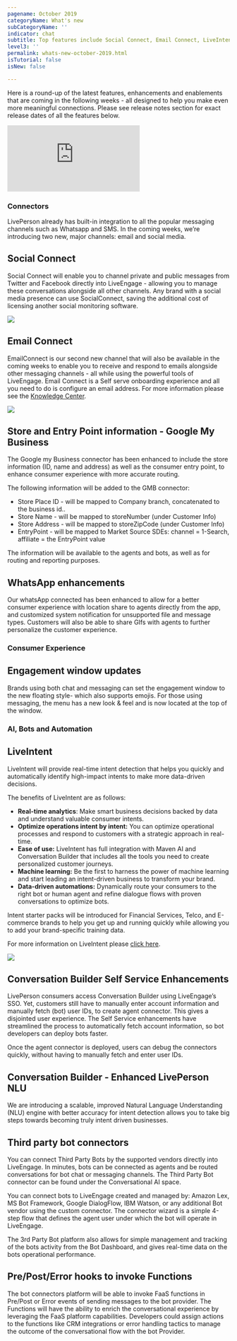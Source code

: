 ```yaml
---
pagename: October 2019
categoryName: What's new
subCategoryName: ''
indicator: chat
subtitle: Top features include Social Connect, Email Connect, LiveIntent and more
level3: ''
permalink: whats-new-october-2019.html
isTutorial: false
isNew: false

---
```

Here is a round-up of the latest features, enhancements and enablements that are coming in the following weeks - all designed to help you make even more meaningful connections. Please see release notes section for exact release dates of all the features below.

<iframe style="max-width: 750px;" src="https://player.vimeo.com/video/364766378" frameborder="0" webkitallowfullscreen mozallowfullscreen allowfullscreen></iframe>

### Connectors

LivePerson already has built-in integration to all the popular messaging channels such as Whatsapp and SMS. In the coming weeks, we’re introducing two new, major channels: email and social media.

## Social Connect

Social Connect will enable you to channel private and public messages from Twitter and Facebook directly into LiveEngage - allowing you to manage these conversations alongside all other channels. Any brand with a social media presence can use SocialConnect, saving the additional cost of licensing another social monitoring software.

![](img/SocialConnect1.jpg)

## Email Connect

EmailConnect is our second new channel that will also be available in the coming weeks to enable you to receive and respond to emails alongside other messaging channels - all while using the powerful tools of LiveEngage. Email Connect is a Self serve onboarding experience and all you need to do is configure an email address. For more information please see the [Knowledge Center](https://knowledge.liveperson.com/messaging-channels-email-connect.html).

![](img/EmailConnectWhatsnew.png)

## Store and Entry Point information - Google My Business

The Google my Business connector has been enhanced to include the store information (ID, name and address) as well as the consumer entry point, to enhance consumer experience with more accurate routing.

The following information will be added to the GMB connector:

* Store Place ID - will be mapped to Company branch, concatenated to the business id..
* Store Name - will be mapped to storeNumber (under Customer Info)
* Store Address - will be mapped to storeZipCode (under Customer Info)
* EntryPoint - will be mapped to Market Source SDEs: channel = 1-Search, affiliate = the EntryPoint value

The information will be available to the agents and bots, as well as for routing and reporting purposes.

## WhatsApp enhancements

Our whatsApp connected has been enhanced to allow for a better consumer experience with location share to agents directly from the app, and customized system notification for unsupported file and message types. Customers will also be able to share GIfs with agents to further personalize the customer experience.

### Consumer Experience

## Engagement window updates

Brands using both chat and messaging can set the engagement window to the new floating style- which also supports emojis. For those using messaging, the menu has a new look & feel and is now located at the top of the window.

### AI, Bots and Automation

## LiveIntent

LiveIntent will provide real-time intent detection that helps you quickly and automatically identify high-impact intents to make more data-driven decisions.

The benefits of LiveIntent are as follows:

* **Real-time analytics**: Make smart business decisions backed by data and understand valuable consumer intents.
* **Optimize operations intent by intent:** You can optimize operational processes and respond to customers with a strategic approach in real- time.
* **Ease of use:** LiveIntent has full integration with Maven AI and Conversation Builder that includes all the tools you need to create personalized customer journeys.
* **Machine learning:** Be the first to harness the power of machine learning and start leading an intent-driven business to transform your brand.
* **Data-driven automations:** Dynamically route your consumers to the right bot or human agent and refine dialogue flows with proven conversations to optimize bots.

Intent starter packs will be introduced for Financial Services, Telco, and E-commerce brands to help you get up and running quickly while allowing you to add your brand-specific training data.

For more information on LiveIntent please [click here](https://knowledge.liveperson.com/ai-bots-automation-liveintent-overview.html).

![](img/liveintent_dashboard-section-1.png)

## Conversation Builder Self Service Enhancements

LivePerson consumers access Conversation Builder using LiveEngage’s SSO. Yet, customers still have to manually enter account information and manually fetch (bot) user IDs, to create agent connector. This gives a disjointed user experience. The Self Service enhancements have streamlined the process to automatically fetch account information, so bot developers can deploy bots faster.

Once the agent connector is deployed, users can debug the connectors quickly, without having to manually fetch and enter user IDs.

## Conversation Builder - Enhanced LivePerson NLU

We are introducing a scalable, improved Natural Language Understanding (NLU) engine with better accuracy for intent detection allows you to take big steps towards becoming truly intent driven businesses.

## Third party bot connectors

You can connect Third Party Bots by the supported vendors directly into LiveEngage. In minutes, bots can be connected as agents and be routed conversations for bot chat or messaging channels. The Third Party Bot connector can be found under the Conversational AI space.

You can connect bots to LiveEngage created and managed by: Amazon Lex, MS Bot Framework, Google DialogFlow, IBM Watson, or any additional Bot vendor using the custom connector. The connector wizard is a simple 4-step flow that defines the agent user under which the bot will operate in LiveEngage.

The 3rd Party Bot platform also allows for simple management and tracking of the bots activity from the Bot Dashboard, and gives real-time data on the bots operational performance.

## Pre/Post/Error hooks to invoke Functions

The bot connectors platform will be able to invoke FaaS functions in Pre/Post or Error events of sending messages to the bot provider. The Functions will have the ability to enrich the conversational experience by leveraging the FaaS platform capabilities. Developers could assign actions to the functions like CRM integrations or error handling tactics to manage the outcome of the conversational flow with the bot Provider.
